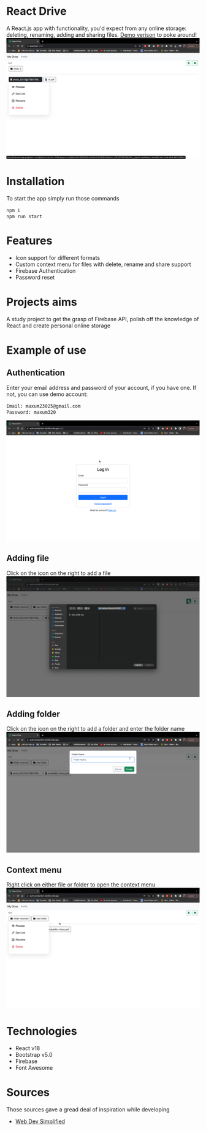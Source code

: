 # React Drive

A React.js app with functionality, you'd expect from any online storage: deleting, renaming, adding and sharing files. [Demo verison](https://github.com/medreres/google-drive-clone) to poke around!
![React Drive](./readme/react%20drive.png)

# Installation

To start the app simply run those commands

```
npm i
npm run start
```

# Features

- Icon support for different formats
- Custom context menu for files with delete, rename and share support
- Firebase Authentication
- Password reset

# Projects aims

A study project to get the grasp of Firebase API, polish off the knowledge of React and create personal online storage

# Example of use

## Authentication

Enter your email address and password of your account, if you have one. If not, you can use demo account:

```
Email: maxum23025@gmail.com
Password: maxum320
```

<img src='./readme/home-page.png' />

## Adding file

Click on the icon on the right to add a file
<img src='./readme/adding-file.png' />

## Adding folder

Click on the icon on the right to add a folder and enter the folder name
<img src='./readme/adding-folder.png' />

## Context menu

Right click on either file or folder to open the context menu
<img src='./readme/context-menu.png' />

# Technologies

- React v18
- Bootstrap v5.0
- Firebase
- Font Awesome


# Sources

Those sources gave a gread deal of inspiration while developing

- [Web Dev Simplified](https://youtu.be/6XTRElVAZ9Y)

